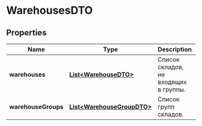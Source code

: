 

# WarehousesDTO

## Properties

Name | Type | Description | Notes
------------ | ------------- | ------------- | -------------
**warehouses** | [**List&lt;WarehouseDTO&gt;**](WarehouseDTO.md) | Список складов, не входящих в группы. | 
**warehouseGroups** | [**List&lt;WarehouseGroupDTO&gt;**](WarehouseGroupDTO.md) | Список групп складов. | 





